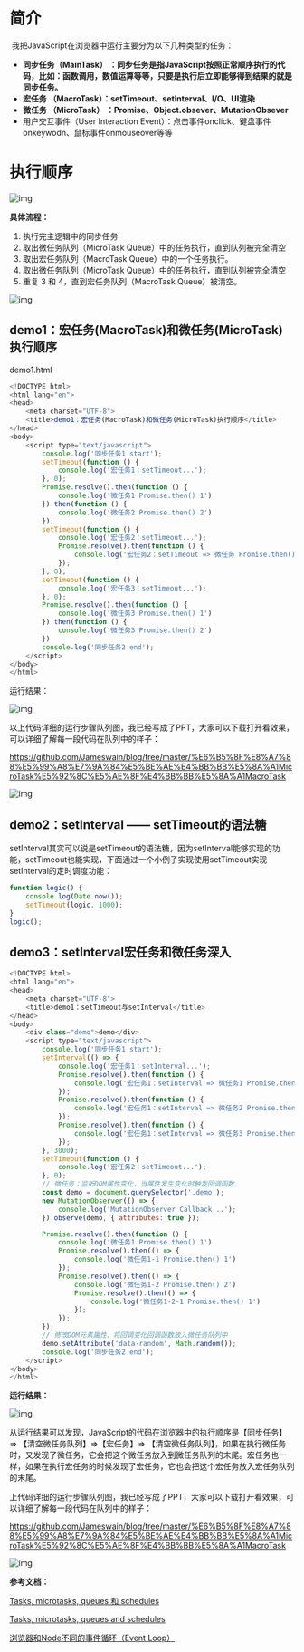 # 简介

​    我把JavaScript在浏览器中运行主要分为以下几种类型的任务：

- **同步任务（MainTask）  ：同步任务是指JavaScript按照正常顺序执行的代码，比如：函数调用，数值运算等等，只要是执行后立即能够得到结果的就是同步任务。**
- **宏任务   （MacroTask）：setTimeout、setInterval、I/O、UI渲染**    
- **微任务   （MicroTask） ：Promise、Object.obsever、MutationObsever**
- 用户交互事件（User Interaction Event）：点击事件onclick、键盘事件onkeywodn、鼠标事件onmouseover等等

# 执行顺序

![img](https://raw.githubusercontent.com/Jameswain/blog/master/%E6%B5%8F%E8%A7%88%E5%99%A8%E7%9A%84%E5%BE%AE%E4%BB%BB%E5%8A%A1MicroTask%E5%92%8C%E5%AE%8F%E4%BB%BB%E5%8A%A1MacroTask/images/73205145.png)

**具体流程：**

1. 执行完主逻辑中的同步任务
2. 取出微任务队列（MicroTask Queue）中的任务执行，直到队列被完全清空
3. 取出宏任务队列（MacroTask Queue）中的一个任务执行。
4. 取出微任务队列（MicroTask Queue）中的任务执行，直到队列被完全清空
5. 重复 3 和 4，直到宏任务队列（MacroTask Queue）被清空。

![img](https://raw.githubusercontent.com/Jameswain/blog/master/%E6%B5%8F%E8%A7%88%E5%99%A8%E7%9A%84%E5%BE%AE%E4%BB%BB%E5%8A%A1MicroTask%E5%92%8C%E5%AE%8F%E4%BB%BB%E5%8A%A1MacroTask/images/73784125.png)



## demo1：宏任务(MacroTask)和微任务(MicroTask)执行顺序

demo1.html

```javascript
<!DOCTYPE html>
<html lang="en">
<head>
    <meta charset="UTF-8">
    <title>demo1：宏任务(MacroTask)和微任务(MicroTask)执行顺序</title>
</head>
<body>
    <script type="text/javascript">
        console.log('同步任务1 start');
        setTimeout(function () {
            console.log('宏任务1：setTimeout...');
        }, 0);
        Promise.resolve().then(function () {
            console.log('微任务1 Promise.then() 1')
        }).then(function () {
            console.log('微任务2 Promise.then() 2')
        });
        setTimeout(function () {
            console.log('宏任务2：setTimeout...');
            Promise.resolve().then(function () {
                console.log('宏任务2：setTimeout => 微任务 Promise.then()')
            });
        }, 0);
        setTimeout(function () {
            console.log('宏任务3：setTimeout...');
        }, 0);
        Promise.resolve().then(function () {
            console.log('微任务3 Promise.then() 1')
        }).then(function () {
            console.log('微任务3 Promise.then() 2')
        })
        console.log('同步任务2 end');
    </script>
</body>
</html>
```



运行结果：

![img](https://raw.githubusercontent.com/Jameswain/blog/master/%E6%B5%8F%E8%A7%88%E5%99%A8%E7%9A%84%E5%BE%AE%E4%BB%BB%E5%8A%A1MicroTask%E5%92%8C%E5%AE%8F%E4%BB%BB%E5%8A%A1MacroTask/images/74485363.png)

以上代码详细的运行步骤队列图，我已经写成了PPT，大家可以下载打开看效果，可以详细了解每一段代码在队列中的样子：

https://github.com/Jameswain/blog/tree/master/%E6%B5%8F%E8%A7%88%E5%99%A8%E7%9A%84%E5%BE%AE%E4%BB%BB%E5%8A%A1MicroTask%E5%92%8C%E5%AE%8F%E4%BB%BB%E5%8A%A1MacroTask

![img](https://raw.githubusercontent.com/Jameswain/blog/master/%E6%B5%8F%E8%A7%88%E5%99%A8%E7%9A%84%E5%BE%AE%E4%BB%BB%E5%8A%A1MicroTask%E5%92%8C%E5%AE%8F%E4%BB%BB%E5%8A%A1MacroTask/images/86305693.png)



## demo2：setInterval —— setTimeout的语法糖 

​    setInterval其实可以说是setTimeout的语法糖，因为setInterval能够实现的功能，setTimeout也能实现，下面通过一个小例子实现使用setTimeout实现setInterval的定时调度功能：

```javascript
function logic() {
    console.log(Date.now());
    setTimeout(logic, 1000);
}
logic();
```



## demo3：setInterval宏任务和微任务深入

```javascript
<!DOCTYPE html>
<html lang="en">
<head>
    <meta charset="UTF-8">
    <title>demo1：setTimeout与setInterval</title>
</head>
<body>
    <div class="demo">demo</div>
    <script type="text/javascript">
        console.log('同步任务1 start');
        setInterval(() => {
            console.log('宏任务1：setInterval...');
            Promise.resolve().then(function () {
                console.log('宏任务1：setInterval => 微任务1 Promise.then()')
            });
            Promise.resolve().then(function () {
                console.log('宏任务1：setInterval => 微任务2 Promise.then()')
            });
            Promise.resolve().then(function () {
                console.log('宏任务1：setInterval => 微任务3 Promise.then()')
            });
        }, 3000);
        setTimeout(function () {
            console.log('宏任务2：setTimeout...');
        }, 0);
        // 微任务：监听DOM属性变化，当属性发生变化时触发回调函数
        const demo = document.querySelector('.demo');
        new MutationObserver(() => {
            console.log('MutationObserver Callback...');
        }).observe(demo, { attributes: true });

        Promise.resolve().then(function () {
            console.log('微任务1 Promise.then() 1')
            Promise.resolve().then(() => {
                console.log('微任务1-1 Promise.then() 1')
            });
            Promise.resolve().then(() => {
                console.log('微任务1-2 Promise.then() 2')
                Promise.resolve().then(() => {
                    console.log('微任务1-2-1 Promise.then() 1')
                });
            });
        });
        // 修改DOM元素属性，将回调变化回调函数放入微任务队列中
        demo.setAttribute('data-random', Math.random());
        console.log('同步任务2 end');
    </script>
</body>
</html>
```





**运行结果：**

![img](https://raw.githubusercontent.com/Jameswain/blog/master/%E6%B5%8F%E8%A7%88%E5%99%A8%E7%9A%84%E5%BE%AE%E4%BB%BB%E5%8A%A1MicroTask%E5%92%8C%E5%AE%8F%E4%BB%BB%E5%8A%A1MacroTask/images/84362615.png)

​        从运行结果可以发现，JavaScript的代码在浏览器中的执行顺序是【同步任务】 => 【清空微任务队列】=>【宏任务】=> 【清空微任务队列】，如果在执行微任务时，又发现了微任务，它会把这个微任务放入到微任务队列的末尾。宏任务也一样，如果在执行宏任务的时候发现了宏任务，它也会把这个宏任务放入宏任务队列的末尾。

​        上代码详细的运行步骤队列图，我已经写成了PPT，大家可以下载打开看效果，可以详细了解每一段代码在队列中的样子：

https://github.com/Jameswain/blog/tree/master/%E6%B5%8F%E8%A7%88%E5%99%A8%E7%9A%84%E5%BE%AE%E4%BB%BB%E5%8A%A1MicroTask%E5%92%8C%E5%AE%8F%E4%BB%BB%E5%8A%A1MacroTask

![img](https://raw.githubusercontent.com/Jameswain/blog/master/%E6%B5%8F%E8%A7%88%E5%99%A8%E7%9A%84%E5%BE%AE%E4%BB%BB%E5%8A%A1MicroTask%E5%92%8C%E5%AE%8F%E4%BB%BB%E5%8A%A1MacroTask/images/86305693.png)

**参考文档：**

[Tasks, microtasks, queues 和 schedules](https://hongfanqie.github.io/tasks-microtasks-queues-and-schedules/)

[Tasks, microtasks, queues and schedules](https://jakearchibald.com/2015/tasks-microtasks-queues-and-schedules/)

[浏览器和Node不同的事件循环（Event Loop）](https://segmentfault.com/a/1190000013660033)

